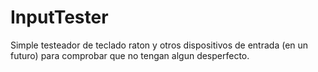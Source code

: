 # InputTester
Simple testeador de teclado raton y otros dispositivos de entrada (en un futuro) para comprobar que no tengan algun desperfecto.
